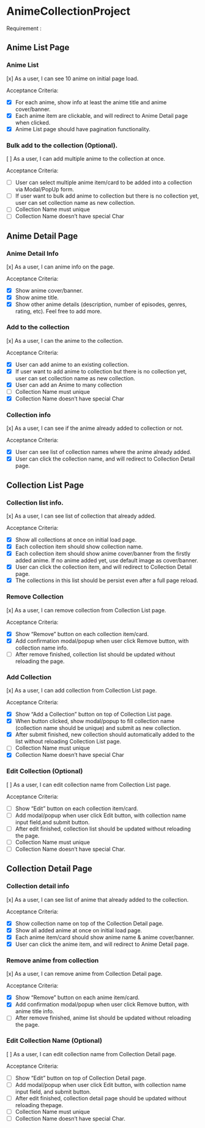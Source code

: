 # AnimeCollectionProject

Requirement :
## Anime List Page

### Anime List
[x] As a user, I can see 10 anime on initial page load.

Acceptance Criteria:
- [x] For each anime, show info at least the anime title and anime cover/banner.
- [x] Each anime item are clickable, and will redirect to Anime Detail page when clicked.
- [x] Anime List page should have pagination functionality.

### Bulk add to the collection (Optional).
[ ] As a user, I can add multiple anime to the collection at once.

Acceptance Criteria:
- [ ] User can select multiple anime item/card to be added into a collection via Modal/PopUp form.
- [ ] If user want to bulk add anime to collection but there is no collection yet, user can set collection name as new collection.
- [ ] Collection Name must unique
- [ ] Collection Name doesn’t have special Char

## Anime Detail Page

### Anime Detail Info
[x] As a user, I can anime info on the page.

Acceptance Criteria:
- [x] Show anime cover/banner.
- [x] Show anime title.
- [x] Show other anime details (description, number of episodes, genres, rating, etc). Feel free to add more.

### Add to the collection
[x] As a user, I can the anime to the collection.

Acceptance Criteria:
- [x] User can add anime to an existing collection.
- [x] If user want to add anime to collection but there is no collection yet, user can set collection name as new collection.
- [x] User can add an Anime to many collection
- [ ] Collection Name must unique
- [x] Collection Name doesn’t have special Char

### Collection info

[x] As a user, I can see if the anime already added to collection or not.

Acceptance Criteria:
- [x] User can see list of collection names where the anime already added.
- [x] User can click the collection name, and will redirect to Collection Detail page.

## Collection List Page

### Collection list info.
[x] As a user, I can see list of collection that already added.

Acceptance Criteria:
- [x] Show all collections at once on initial load page.
- [x] Each collection item should show collection name.
- [x] Each collection item should show anime cover/banner from the firstly added anime. If no anime added yet, use default image as cover/banner.
- [x] User can click the collection item, and will redirect to Collection Detail page.
- [x] The collections in this list should be persist even after a full page reload.

### Remove Collection
[x] As a user, I can remove collection from Collection List page.

Acceptance Criteria:
- [x] Show “Remove” button on each collection item/card.
- [x] Add confirmation modal/popup when user click Remove button, with collection name info.
- [ ] After remove finished, collection list should be updated without reloading the page.

### Add Collection

[x] As a user, I can add collection from Collection List page.

Acceptance Criteria:
- [x] Show “Add a Collection” button on top of Collection List page.
- [x] When button clicked, show modal/popup to fill collection name (collection name should be unique) and submit as new collection.
- [x] After submit finished, new collection should automatically added to the list without reloading Collection List page.
- [ ] Collection Name must unique
- [x] Collection Name doesn’t have special Char

### Edit Collection (Optional)
[ ] As a user, I can edit collection name from Collection List page.

Acceptance Criteria:
- [ ] Show “Edit” button on each collection item/card.
- [ ] Add modal/popup when user click Edit button, with collection name input field,and submit button.
- [ ] After edit finished, collection list should be updated without reloading the page.
- [ ] Collection Name must unique
- [ ] Collection Name doesn’t have special Char.

## Collection Detail Page

### Collection detail info
[x] As a user, I can see list of anime that already added to the collection.

Acceptance Criteria:
- [x] Show collection name on top of the Collection Detail page.
- [x] Show all added anime at once on initial load page.
- [x] Each anime item/card should show anime name & anime cover/banner.
- [x] User can click the anime item, and will redirect to Anime Detail page.

### Remove anime from collection

[x] As a user, I can remove anime from Collection Detail page.

Acceptance Criteria:
- [x] Show “Remove” button on each anime item/card.
- [x] Add confirmation modal/popup when user click Remove button, with anime title info.
- [ ] After remove finished, anime list should be updated without reloading the page.

### Edit Collection Name (Optional)
[ ] As a user, I can edit collection name from Collection Detail page.

Acceptance Criteria:
- [ ] Show “Edit” button on top of Collection Detail page.
- [ ] Add modal/popup when user click Edit button, with collection name input field, and submit button.
- [ ] After edit finished, collection detail page should be updated without reloading thepage.
- [ ] Collection Name must unique
- [ ] Collection Name doesn’t have special Char.